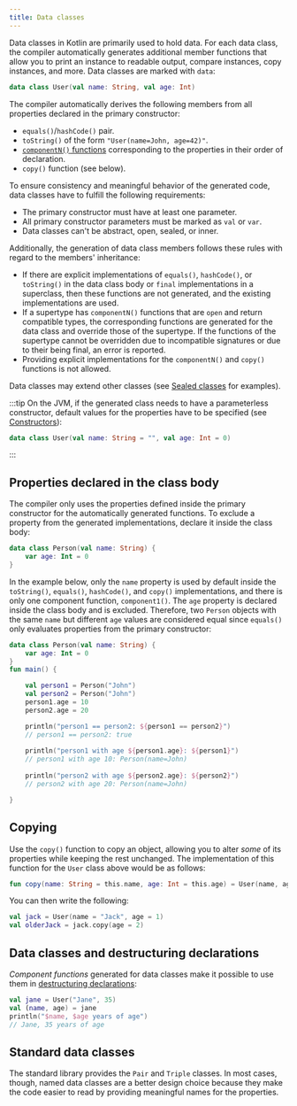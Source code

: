 ```yaml
---
title: Data classes
---
```



Data classes in Kotlin are primarily used to hold data. For each data class, the compiler automatically generates 
additional member functions that allow you to print an instance to readable output, compare instances, copy instances, and more.
Data classes are marked with `data`:

```kotlin
data class User(val name: String, val age: Int)
```

The compiler automatically derives the following members from all properties declared in the primary constructor:

* `equals()`/`hashCode()` pair.
* `toString()` of the form `"User(name=John, age=42)"`.
* [`componentN()` functions](destructuring-declarations.md) corresponding to the properties in their order of declaration.
* `copy()` function (see below).

To ensure consistency and meaningful behavior of the generated code, data classes have to fulfill the following requirements:

* The primary constructor must have at least one parameter.
* All primary constructor parameters must be marked as `val` or `var`.
* Data classes can't be abstract, open, sealed, or inner.

Additionally, the generation of data class members follows these rules with regard to the members' inheritance:

* If there are explicit implementations of `equals()`, `hashCode()`, or `toString()` in the data class body or
  `final` implementations in a superclass, then these functions are not generated, and the existing
  implementations are used.
* If a supertype has `componentN()` functions that are `open` and return compatible types, the
  corresponding functions are generated for the data class and override those of the supertype. If the functions of the
  supertype cannot be overridden due to incompatible signatures or due to their being final, an error is reported.
* Providing explicit implementations for the `componentN()` and `copy()` functions is not allowed.

Data classes may extend other classes (see [Sealed classes](sealed-classes.md) for examples).

:::tip
On the JVM, if the generated class needs to have a parameterless constructor, default values for the properties have
to be specified (see [Constructors](classes.md#constructors)):

```kotlin
data class User(val name: String = "", val age: Int = 0)
```

:::


## Properties declared in the class body

The compiler only uses the properties defined inside the primary constructor for the automatically generated
functions. To exclude a property from the generated implementations, declare it inside the class body:

```kotlin
data class Person(val name: String) {
    var age: Int = 0
}
```

In the example below, only the `name` property is used by default inside the `toString()`, `equals()`, `hashCode()`, 
and `copy()` implementations, and there is only one component function, `component1()`. 
The `age` property is declared inside the class body and is excluded.
Therefore, two `Person` objects with the same `name` but different `age` values are considered equal since `equals()` 
only evaluates properties from the primary constructor:

```kotlin
data class Person(val name: String) {
    var age: Int = 0
}
fun main() {

    val person1 = Person("John")
    val person2 = Person("John")
    person1.age = 10
    person2.age = 20

    println("person1 == person2: ${person1 == person2}")
    // person1 == person2: true
  
    println("person1 with age ${person1.age}: ${person1}")
    // person1 with age 10: Person(name=John)
  
    println("person2 with age ${person2.age}: ${person2}")
    // person2 with age 20: Person(name=John)

}
```

## Copying

Use the `copy()` function to copy an object, allowing you to alter _some_ of its properties while keeping the rest unchanged.
The implementation of this function for the `User` class above would be as follows:

```kotlin
fun copy(name: String = this.name, age: Int = this.age) = User(name, age)
```

You can then write the following:

```kotlin
val jack = User(name = "Jack", age = 1)
val olderJack = jack.copy(age = 2)
```

## Data classes and destructuring declarations

_Component functions_ generated for data classes make it possible to use them in [destructuring declarations](destructuring-declarations.md):

```kotlin
val jane = User("Jane", 35)
val (name, age) = jane
println("$name, $age years of age") 
// Jane, 35 years of age
```

## Standard data classes

The standard library provides the `Pair` and `Triple` classes. In most cases, though, named data classes are a better design choice
because they make the code easier to read by providing meaningful names for the properties.
